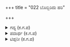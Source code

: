 +++
title = "022 ಬೊಬ್ಬಿರಿದು ಹರಿ"

+++

<details><summary>ಗದ್ಯ (ಕ.ಗ.ಪ) </summary>

22. ಕೃಷ್ಣನು ಪಾಂಚಜನ್ಯ ಶಂಖವನ್ನು ಉತ್ಸಾಹದಿಂದ ಗಟ್ಟಿಯಾಗಿ ಧ್ವನಿಸಿದನು. ಅರ್ಜುನನ ಬಿಲ್ಲಿನ ಹೆದೆಯ ಆರ್ಭಟವು ಬ್ರಹ್ಮಾಂಡ ಮಂಡಲವನ್ನು ತುಂಬಿತು. ಬಾಣದಿಂದ ಅತಿಶಯವಾಗಿ ಹೊರಬಿದ್ದ ದಪ್ಪ ಕಿಡಿಗಳ ಸಮೂಹವು ಆಕಾಶವನ್ನು ಸೀಳಿದುವು ಹಾಗೂ ದಿಕ್ಕು ದಿಕ್ಕಿಗೆ ವ್ಯಾಪಿಸಿ ಹರಡಿದುವು.
</details>

<details><summary>ಪದಾರ್ಥ (ಕ.ಗ.ಪ) </summary>

ಉಬ್ಬು-ಉತ್ಸಾಹ, ತೆಬ್ಬು-ಬಿಲ್ಲಿನ ಹೆದೆ, ಗಬ್ಬರಿಸು-ಸೀಳು, ಬಲುಗಿಡಿ-ದಪ್ಪಕಿಡಿ, ಉಬ್ಬರ-ಅತಿಶಯ
</details>

<details><summary>ಟಿಪ್ಪನೀ (ಕ.ಗ.ಪ) </summary>

ವುಬ್ಬಿ ಹರಿದವು ದೆಸೆದೆಸೆಗೆ ಎಂಬುದಕ್ಕೆ ಬದಲಾಗಿ "ವುಷರ್ಬುಧನ ಕೈ ಬೆಳೆದುದೈ" ಎಂಬ ಪಾಠವಿದೆ. ಉಷರ್ಬುಧ ಅಂದರೆ ಅಗ್ನಿ ಎಂಬ ಅರ್ಥದಲ್ಲಿ ಈ ಪಾಠವೇ ಕವಿಯ ಪಾಠವಿರಲು ಸಾಕು ಎಂಬುದು ಡಿ.ಎಲ್.ಎನ್. ಅವರ ಅಭಿಪ್ರಾಯ (ಕನ್ನಡ ಗ್ರಂಥ ಸಂಪಾದನೆ - ಡಿ.ಎಲ್.ಎನ್. ಪುಟ 131)
</details>
